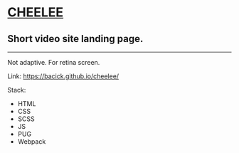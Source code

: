 # [CHEELEE](https://bacick.github.io/cheelee/)
## Short video site landing page.
***
Not adaptive. For retina screen.

Link: <https://bacick.github.io/cheelee/>

Stack:
  - HTML
  - CSS
  - SCSS
  - JS
  - PUG
  - Webpack
